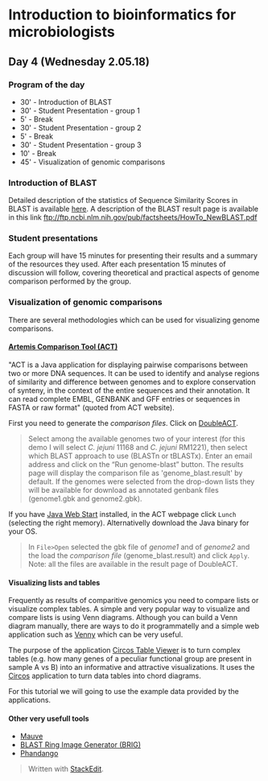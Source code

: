 ﻿# Introduction to bioinformatics for microbiologists

## Day 4 (Wednesday 2.05.18)

### Program of the day

* 30' - Introduction of BLAST
* 30' - Student Presentation - group 1
*   5' - Break 
* 30' - Student Presentation - group 2 
*   5' - Break
* 30' - Student Presentation - group 3
* 10' - Break
* 45' - Visualization of genomic comparisons

### Introduction of BLAST
Detailed description of the statistics of Sequence Similarity Scores in BLAST is available [here](https://www.ncbi.nlm.nih.gov/BLAST/tutorial/Altschul-1.html). A description of the BLAST result page is available in this link ftp://ftp.ncbi.nlm.nih.gov/pub/factsheets/HowTo_NewBLAST.pdf
### Student presentations
Each group will have 15 minutes for presenting their results and a summary of the resources they used. After each presentation 15 minutes of discussion will follow, covering theoretical and practical aspects of genome comparison performed by the group.
### Visualization of genomic comparisons
There are several methodologies which can be used for visualizing genome comparisons. 
#### [Artemis Comparison Tool (ACT)](http://www.sanger.ac.uk/science/tools/artemis-comparison-tool-act)
"ACT is a Java application for displaying pairwise comparisons between two or more DNA sequences. It can be used to identify and analyse regions of similarity and difference between genomes and to explore conservation of synteny, in the context of the entire sequences and their annotation. It can read complete EMBL, GENBANK and GFF entries or sequences in FASTA or raw format" (quoted from ACT website).

First you need to generate the *comparison files*. Click on [DoubleACT](http://www.hpa-bioinfotools.org.uk/pise/double_actv2.html). 
> Select among the available genomes two of your interest (for this demo I will select *C. jejuni* 11168 and *C. jejuni* RM1221), then select which BLAST approach to use (BLASTn or tBLASTx). Enter an email address and click on the “Run genome-blast” button. The results page will display the comparison file as 'genome_blast.result' by default. If the genomes were selected from the drop-down lists they will be available for download as annotated genbank files (genome1.gbk and genome2.gbk). 

If you have [Java Web Start]() installed, in the ACT webpage click `Lunch` (selecting the right memory). Alternativelly download the Java binary for your OS. 
> In `File>Open` selected the gbk file of *genome1* and of *genome2* and the load the *comparison file* (genome_blast.result) and click `Apply`. Note: all the files are available in the result page of DoubleACT.

#### Visualizing lists and tables
Frequently as results of comparitive genomics you need to compare lists or visualize complex tables.
A simple and very popular way to visualize and compare lists is using Venn diagrams. Although you can build a Venn diagram manually, there are ways to do it programmatelly and a simple web application such as [Venny](http://bioinfogp.cnb.csic.es/tools/venny/) which can be very useful. 

The purpose of the application [Circos Table Viewer](http://mkweb.bcgsc.ca/tableviewer/) is to turn complex tables (e.g. how many genes of a peculiar functional group are present in sample A vs B) into an informative and attractive visualizations. It uses the [Circos](http://circos.ca/) application to turn data tables into chord diagrams. 

For this tutorial we will going to use the example data provided by the applications. 

#### Other very usefull tools
* [Mauve](http://darlinglab.org/mauve/mauve.html)
* [BLAST Ring Image Generator (BRIG)](http://brig.sourceforge.net/)
* [Phandango](https://github.com/jameshadfield/phandango)


> Written with [StackEdit](https://stackedit.io/).
